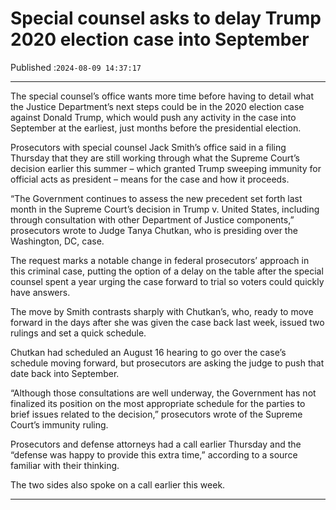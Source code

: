 # Special counsel asks to delay Trump 2020 election case into September

Published :`2024-08-09 14:37:17`

---

The special counsel’s office wants more time before having to detail what the Justice Department’s next steps could be in the 2020 election case against Donald Trump, which would push any activity in the case into September at the earliest, just months before the presidential election.

Prosecutors with special counsel Jack Smith’s office said in a filing Thursday that they are still working through what the Supreme Court’s decision earlier this summer – which granted Trump sweeping immunity for official acts as president – means for the case and how it proceeds.

“The Government continues to assess the new precedent set forth last month in the Supreme Court’s decision in Trump v. United States, including through consultation with other Department of Justice components,” prosecutors wrote to Judge Tanya Chutkan, who is presiding over the Washington, DC, case.

The request marks a notable change in federal prosecutors’ approach in this criminal case, putting the option of a delay on the table after the special counsel spent a year urging the case forward to trial so voters could quickly have answers.

The move by Smith contrasts sharply with Chutkan’s, who, ready to move forward in the days after she was given the case back last week, issued two rulings and set a quick schedule.

Chutkan had scheduled an August 16 hearing to go over the case’s schedule moving forward, but prosecutors are asking the judge to push that date back into September.

“Although those consultations are well underway, the Government has not finalized its position on the most appropriate schedule for the parties to brief issues related to the decision,” prosecutors wrote of the Supreme Court’s immunity ruling.

Prosecutors and defense attorneys had a call earlier Thursday and the “defense was happy to provide this extra time,” according to a source familiar with their thinking.

The two sides also spoke on a call earlier this week.

---

